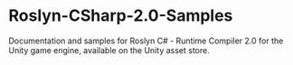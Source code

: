 # Roslyn-CSharp-2.0-Samples
Documentation and samples for Roslyn C# - Runtime Compiler 2.0 for the Unity game engine, available on the Unity asset store.
